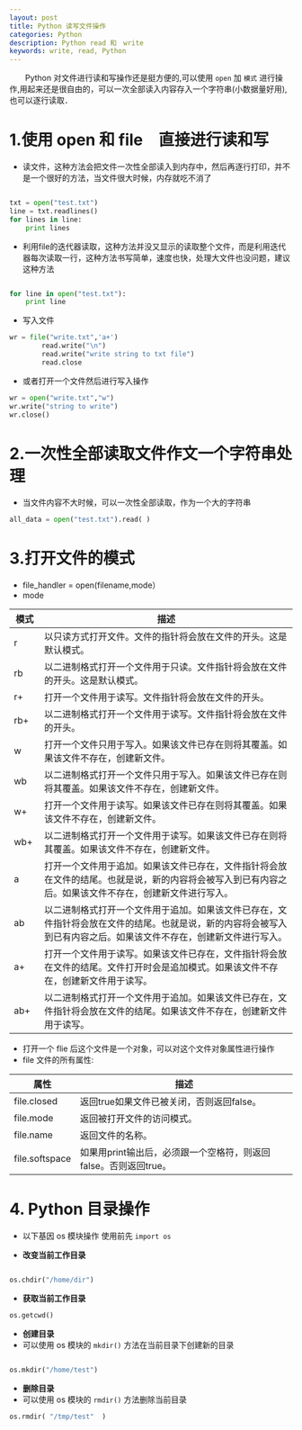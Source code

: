 ```yaml
---
layout: post
title: Python 读写文件操作
categories: Python
description: Python read 和　write
keywords: write, read, Python
---
```


　　Python 对文件进行读和写操作还是挺方便的,可以使用 `open` 加 `模式` 进行操作,用起来还是很自由的，可以一次全部读入内容存入一个字符串(小数据量好用),也可以逐行读取．

# 1.使用 open 和 file　直接进行读和写

* 读文件，这种方法会把文件一次性全部读入到内存中，然后再逐行打印，并不是一个很好的方法，当文件很大时候，内存就吃不消了

```python

txt = open("test.txt")
line = txt.readlines()
for lines in line:  
    print lines

```

* 利用file的迭代器读取，这种方法并没又显示的读取整个文件，而是利用迭代器每次读取一行，这种方法书写简单，速度也快，处理大文件也没问题，建议这种方法


```python

for line in open("test.txt"):  
    print line

```

* 写入文件

```python
wr = file("write.txt",'a+')  
        read.write("\n")  
        read.write("write string to txt file")  
        read.close  
```

* 或者打开一个文件然后进行写入操作

```python
wr = open("write.txt","w")
wr.write("string to write")
wr.close()

```




# 2.一次性全部读取文件作文一个字符串处理

* 当文件内容不大时候，可以一次性全部读取，作为一个大的字符串

```python
all_data = open("test.txt").read( )

```


# 3.打开文件的模式

* file_handler = open(filename,mode）
* mode

| 模式　|                               描述　                                                                                                    |
| ---- | ------------------------------------------------------------------------------------------------------------------------------------- |
| r    |	以只读方式打开文件。文件的指针将会放在文件的开头。这是默认模式。                                                                                |
| rb   |	以二进制格式打开一个文件用于只读。文件指针将会放在文件的开头。这是默认模式。                                                                      |
| r+   |	打开一个文件用于读写。文件指针将会放在文件的开头。                                                                                           |
| rb+  |	以二进制格式打开一个文件用于读写。文件指针将会放在文件的开头。                                                                                 |
| w    |	打开一个文件只用于写入。如果该文件已存在则将其覆盖。如果该文件不存在，创建新文件。                                                                 |
| wb   |	以二进制格式打开一个文件只用于写入。如果该文件已存在则将其覆盖。如果该文件不存在，创建新文件。                                                       |
| w+   |	打开一个文件用于读写。如果该文件已存在则将其覆盖。如果该文件不存在，创建新文件。                                                                   |
| wb+  |	以二进制格式打开一个文件用于读写。如果该文件已存在则将其覆盖。如果该文件不存在，创建新文件。                                                         |
| a	   |    打开一个文件用于追加。如果该文件已存在，文件指针将会放在文件的结尾。也就是说，新的内容将会被写入到已有内容之后。如果该文件不存在，创建新文件进行写入。          |
| ab   |	以二进制格式打开一个文件用于追加。如果该文件已存在，文件指针将会放在文件的结尾。也就是说，新的内容将会被写入到已有内容之后。如果该文件不存在，创建新文件进行写入。 |
| a+   |	打开一个文件用于读写。如果该文件已存在，文件指针将会放在文件的结尾。文件打开时会是追加模式。如果该文件不存在，创建新文件用于读写。                           |
| ab+  | 	以二进制格式打开一个文件用于追加。如果该文件已存在，文件指针将会放在文件的结尾。如果该文件不存在，创建新文件用于读写。                                     |


* 打开一个 flie 后这个文件是一个对象，可以对这个文件对象属性进行操作
* file 文件的所有属性:

| 属性　            |                               描述　       　                  |
| ---------------- | -----------------------------------------------------------  |
| file.closed      |  返回true如果文件已被关闭，否则返回false。                         |
| file.mode	       |   返回被打开文件的访问模式。                                      |
| file.name	       |   返回文件的名称。                                              |
| file.softspace  |   如果用print输出后，必须跟一个空格符，则返回false。否则返回true。     |


# 4. Python 目录操作

* 以下基因 os 模块操作 使用前先 `import os`

* **改变当前工作目录**

```python

os.chdir("/home/dir")
```

* **获取当前工作目录**


```python
os.getcwd()

```


* **创建目录**
* 可以使用 os 模块的 `mkdir()` 方法在当前目录下创建新的目录

```python

os.mkdir("/home/test")
```

* **删除目录**
* 可以使用 os 模块的 `rmdir()` 方法删除当前目录

```python
os.rmdir( "/tmp/test"  )

```



